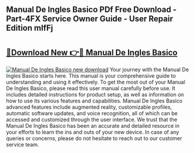 ## Manual De Ingles Basico PDf Free Download - Part-4FX Service Owner Guide - User Repair Edition mIfFj

# <h2><a href="http://cf25526.oget.top/?id=Manual+De+Ingles+Basico">🔗Download New 👉🔴 Manual De Ingles Basico</a></h2>

[![Manual De Ingles Basico new download](https://i.imgur.com/5g1atiW.png)](http://cf25526.oget.top/?id=Manual+De+Ingles+Basico)
Your journey with the Manual De Ingles Basico starts here. This manual is your comprehensive guide to understanding and using it effectively. To get the most out of your Manual De Ingles Basico, please read this user manual carefully before use. It includes detailed instructions for product setup, as well as information on how to use its various features and capabilities. Manual De Ingles Basico advanced features include augmented reality, customizable profiles, automatic software updates, and voice recognition, all of which can be accessed and customized through the user interface. We trust that the Manual De Ingles Basico has been an accurate and detailed resource in your efforts to learn the ins and outs of your new device. In case of any queries or concerns, please do not hesitate to reach out to our customer service team.
